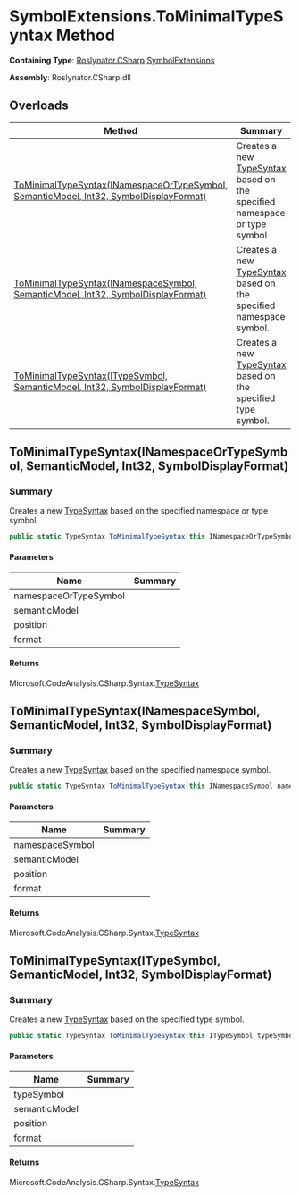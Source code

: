 # SymbolExtensions\.ToMinimalTypeSyntax Method

**Containing Type**: [Roslynator.CSharp](../../README.md)\.[SymbolExtensions](../README.md)

**Assembly**: Roslynator\.CSharp\.dll

## Overloads

| Method | Summary |
| ------ | ------- |
| [ToMinimalTypeSyntax(INamespaceOrTypeSymbol, SemanticModel, Int32, SymbolDisplayFormat)](#Roslynator_CSharp_SymbolExtensions_ToMinimalTypeSyntax_Microsoft_CodeAnalysis_INamespaceOrTypeSymbol_Microsoft_CodeAnalysis_SemanticModel_System_Int32_Microsoft_CodeAnalysis_SymbolDisplayFormat_) | Creates a new [TypeSyntax](https://docs.microsoft.com/en-us/dotnet/api/microsoft.codeanalysis.csharp.syntax.typesyntax) based on the specified namespace or type symbol |
| [ToMinimalTypeSyntax(INamespaceSymbol, SemanticModel, Int32, SymbolDisplayFormat)](#Roslynator_CSharp_SymbolExtensions_ToMinimalTypeSyntax_Microsoft_CodeAnalysis_INamespaceSymbol_Microsoft_CodeAnalysis_SemanticModel_System_Int32_Microsoft_CodeAnalysis_SymbolDisplayFormat_) | Creates a new [TypeSyntax](https://docs.microsoft.com/en-us/dotnet/api/microsoft.codeanalysis.csharp.syntax.typesyntax) based on the specified namespace symbol\. |
| [ToMinimalTypeSyntax(ITypeSymbol, SemanticModel, Int32, SymbolDisplayFormat)](#Roslynator_CSharp_SymbolExtensions_ToMinimalTypeSyntax_Microsoft_CodeAnalysis_ITypeSymbol_Microsoft_CodeAnalysis_SemanticModel_System_Int32_Microsoft_CodeAnalysis_SymbolDisplayFormat_) | Creates a new [TypeSyntax](https://docs.microsoft.com/en-us/dotnet/api/microsoft.codeanalysis.csharp.syntax.typesyntax) based on the specified type symbol\. |

## ToMinimalTypeSyntax\(INamespaceOrTypeSymbol, SemanticModel, Int32, SymbolDisplayFormat\)<a name="Roslynator_CSharp_SymbolExtensions_ToMinimalTypeSyntax_Microsoft_CodeAnalysis_INamespaceOrTypeSymbol_Microsoft_CodeAnalysis_SemanticModel_System_Int32_Microsoft_CodeAnalysis_SymbolDisplayFormat_"></a>

### Summary

Creates a new [TypeSyntax](https://docs.microsoft.com/en-us/dotnet/api/microsoft.codeanalysis.csharp.syntax.typesyntax) based on the specified namespace or type symbol

```csharp
public static TypeSyntax ToMinimalTypeSyntax(this INamespaceOrTypeSymbol namespaceOrTypeSymbol, SemanticModel semanticModel, int position, SymbolDisplayFormat format = null)
```

#### Parameters

| Name | Summary |
| ---- | ------- |
| namespaceOrTypeSymbol | |
| semanticModel | |
| position | |
| format | |

#### Returns

Microsoft\.CodeAnalysis\.CSharp\.Syntax\.[TypeSyntax](https://docs.microsoft.com/en-us/dotnet/api/microsoft.codeanalysis.csharp.syntax.typesyntax)

## ToMinimalTypeSyntax\(INamespaceSymbol, SemanticModel, Int32, SymbolDisplayFormat\)<a name="Roslynator_CSharp_SymbolExtensions_ToMinimalTypeSyntax_Microsoft_CodeAnalysis_INamespaceSymbol_Microsoft_CodeAnalysis_SemanticModel_System_Int32_Microsoft_CodeAnalysis_SymbolDisplayFormat_"></a>

### Summary

Creates a new [TypeSyntax](https://docs.microsoft.com/en-us/dotnet/api/microsoft.codeanalysis.csharp.syntax.typesyntax) based on the specified namespace symbol\.

```csharp
public static TypeSyntax ToMinimalTypeSyntax(this INamespaceSymbol namespaceSymbol, SemanticModel semanticModel, int position, SymbolDisplayFormat format = null)
```

#### Parameters

| Name | Summary |
| ---- | ------- |
| namespaceSymbol | |
| semanticModel | |
| position | |
| format | |

#### Returns

Microsoft\.CodeAnalysis\.CSharp\.Syntax\.[TypeSyntax](https://docs.microsoft.com/en-us/dotnet/api/microsoft.codeanalysis.csharp.syntax.typesyntax)

## ToMinimalTypeSyntax\(ITypeSymbol, SemanticModel, Int32, SymbolDisplayFormat\)<a name="Roslynator_CSharp_SymbolExtensions_ToMinimalTypeSyntax_Microsoft_CodeAnalysis_ITypeSymbol_Microsoft_CodeAnalysis_SemanticModel_System_Int32_Microsoft_CodeAnalysis_SymbolDisplayFormat_"></a>

### Summary

Creates a new [TypeSyntax](https://docs.microsoft.com/en-us/dotnet/api/microsoft.codeanalysis.csharp.syntax.typesyntax) based on the specified type symbol\.

```csharp
public static TypeSyntax ToMinimalTypeSyntax(this ITypeSymbol typeSymbol, SemanticModel semanticModel, int position, SymbolDisplayFormat format = null)
```

#### Parameters

| Name | Summary |
| ---- | ------- |
| typeSymbol | |
| semanticModel | |
| position | |
| format | |

#### Returns

Microsoft\.CodeAnalysis\.CSharp\.Syntax\.[TypeSyntax](https://docs.microsoft.com/en-us/dotnet/api/microsoft.codeanalysis.csharp.syntax.typesyntax)

